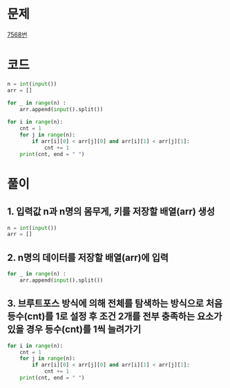 # 문제
[7568번](https://www.acmicpc.net/problem/7568)

# 코드
~~~python
n = int(input())
arr = []

for _ in range(n) : 
    arr.append(input().split())
    
for i in range(n):
    cnt = 1
    for j in range(n):
        if arr[i][0] < arr[j][0] and arr[i][1] < arr[j][1]:
            cnt += 1
    print(cnt, end = " ")
~~~

# 풀이
## 1. 입력값 n과 n명의 몸무게, 키를 저장할 배열(arr) 생성
~~~python
n = int(input())
arr = []
~~~

## 2. n명의 데이터를 저장할 배열(arr)에 입력
~~~python
for _ in range(n) : 
    arr.append(input().split())
~~~

## 3. 브루트포스 방식에 의해 전체를 탐색하는 방식으로 처음 등수(cnt)를 1로 설정 후 조건 2개를 전부 충족하는 요소가 있을 경우 등수(cnt)를 1씩 늘려가기
~~~python
for i in range(n):
    cnt = 1
    for j in range(n):
        if arr[i][0] < arr[j][0] and arr[i][1] < arr[j][1]:
            cnt += 1
    print(cnt, end = " ")
~~~

